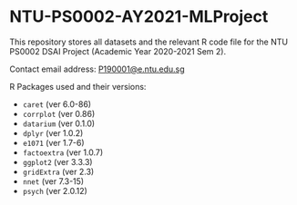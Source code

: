 # NTU-PS0002-AY2021-MLProject
This repository stores all datasets and the relevant R code file for the NTU PS0002 DSAI Project (Academic Year 2020-2021 Sem 2).

Contact email address: P190001@e.ntu.edu.sg

R Packages used and their versions:
* `caret` (ver 6.0-86)
* `corrplot` (ver 0.86)
* `datarium` (ver 0.1.0)
* `dplyr` (ver 1.0.2)
* `e1071` (ver 1.7-6)
* `factoextra` (ver 1.0.7)
* `ggplot2` (ver 3.3.3)
* `gridExtra` (ver 2.3)
* `nnet` (ver 7.3-15)
* `psych` (ver 2.0.12)
